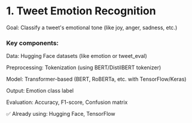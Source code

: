 # 1. Tweet Emotion Recognition
Goal: Classify a tweet's emotional tone (like joy, anger, sadness, etc.)

### Key components:

Data: Hugging Face datasets (like emotion or tweet_eval)

Preprocessing: Tokenization (using BERT/DistilBERT tokenizer)

Model: Transformer-based (BERT, RoBERTa, etc. with TensorFlow/Keras)

Output: Emotion class label

Evaluation: Accuracy, F1-score, Confusion matrix

✅ Already using: Hugging Face, TensorFlow



